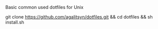 Basic common used dotfiles for Unix

git clone https://github.com/agalitsyn/dotfiles.git && cd dotfiles && sh install.sh